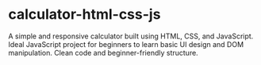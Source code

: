 # calculator-html-css-js
A simple and responsive calculator built using HTML, CSS, and JavaScript. Ideal JavaScript project for beginners to learn basic UI design and DOM manipulation. Clean code and beginner-friendly structure.
